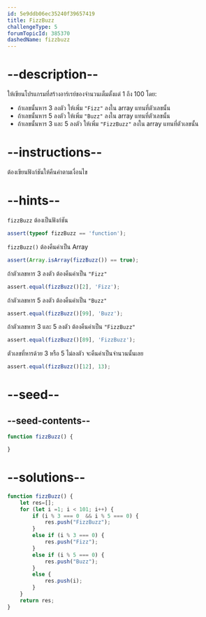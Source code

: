 ```yaml
---
id: 5e9ddb06ec35240f39657419
title: FizzBuzz
challengeType: 5
forumTopicId: 385370
dashedName: fizzbuzz
---
```


# --description--

ให้เขียนโปรแกรมที่สร้างอาร์เรย์ของจำนวนเต็มตั้งแต่ 1 ถึง 100 โดย:

<ul>
    <li>ถ้าเลขนั้นหาร 3 ลงตัว ให้เพิ่ม <code>"Fizz"</code> ลงใน array แทนที่ตัวเลขนั้น</li>
    <li>ถ้าเลขนั้นหาร 5 ลงตัว ให้เพิ่ม <code>"Buzz"</code> ลงใน array แทนที่ตัวเลขนั้น</li>
    <li>ถ้าเลขนั้นหาร 3 และ 5 ลงตัว ให้เพิ่ม <code>"FizzBuzz"</code> ลงใน array แทนที่ตัวเลขนั้น</li>
</ul>

# --instructions--

ต้องเขียนฟังก์ชันให้คืนค่าตามเงื่อนไข

# --hints--

`fizzBuzz` ต้องเป็นฟังก์ชัน

```js
assert(typeof fizzBuzz == 'function');
```

`fizzBuzz()` ต้องคืนค่าเป็น Array

```js
assert(Array.isArray(fizzBuzz()) == true);
```

ถ้าตัวเลขหาร 3 ลงตัว ต้องคืนค่าเป็น `"Fizz"`

```js
assert.equal(fizzBuzz()[2], 'Fizz');
```

ถ้าตัวเลขหาร 5 ลงตัว ต้องคืนค่าเป็น `"Buzz"`

```js
assert.equal(fizzBuzz()[99], 'Buzz');
```

ถ้าตัวเลขหาร 3 และ 5 ลงตัว ต้องคืนค่าเป็น `"FizzBuzz"`

```js
assert.equal(fizzBuzz()[89], 'FizzBuzz');
```

ตัวเลขที่หารด้วย 3 หรือ 5 ไม่ลงตัว จะคืนค่าเป็นจำนวนนั้นเลย

```js
assert.equal(fizzBuzz()[12], 13);
```

# --seed--

## --seed-contents--

```js
function fizzBuzz() {

}
```

# --solutions--

```js
function fizzBuzz() {
    let res=[];
    for (let i =1; i < 101; i++) {
        if (i % 3 === 0  && i % 5 === 0) {
            res.push("FizzBuzz");
        }
        else if (i % 3 === 0) {
            res.push("Fizz");
        }
        else if (i % 5 === 0) {
            res.push("Buzz");
        } 
        else {
            res.push(i);
        }
    }
    return res;
}
```
